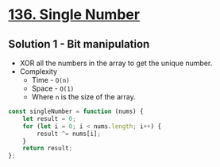 # [136. Single Number](https://leetcode.com/problems/single-number/)

## Solution 1 - Bit manipulation

-   XOR all the numbers in the array to get the unique number.
-   Complexity
    -   Time - `O(n)`
    -   Space - `O(1)`
    -   Where `n` is the size of the array.

```js
const singleNumber = function (nums) {
    let result = 0;
    for (let i = 0; i < nums.length; i++) {
        result ^= nums[i];
    }
    return result;
};
```
